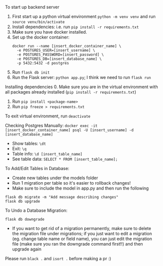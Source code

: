 To start up backend server
  1. First start up a python virtual environment `python -m venv venv` and run `source venv/bin/activate`
  2. Install dependencies: i.e. run `pip install -r requirements.txt`
  3. Make sure you have docker installed.
  4. Set up the docker container:
     ```
     docker run --name [insert_docker_container_name] \
       -e POSTGRES_USER=[insert_username] \
       -e POSTGRES_PASSWORD=[insert_password] \
       -e POSTGRES_DB=[insert_database_name] \
       -p 5432:5432 -d postgres
     ```
  5. Run `flask db init`
  6. Run the Flask server: `python app.py`; I think we need to run `flask run`

Installing dependencies
  0. Make sure you are in the virtual environment with all packages already installed (`pip install -r requirements.txt`)
  1. Run `pip install <package-name>`
  2. Run `pip freeze > requirements.txt`

To exit virtual environment, run `deactivate`

Checking Postgres Manually: `docker exec -it [insert_docker_container_name] psql -U [insert_username] -d [insert_database_name]`
- Show tables: `\dt`
- Exit: `\q`
- Table info: `\d [insert_table_name]`
- See table data: `SELECT * FROM [insert_table_name];`

To Add/Edit Tables in Database:
- Create new tables under the models folder
- Run 1 migration per table so it's easier to rollback changes!
- Make sure to include the model in app.py and then run the following
```
flask db migrate -m "Add message describing changes"
flask db upgrade
```

To Undo a Database Migration:
```
flask db downgrade
```
- If you want to get rid of a migration permanently, make sure to delete the migration file under migrations; if you just want to edit a migration (eg. change table name or field name), you can just edit the migration file (make sure you ran the downgrade command first!!) and then upgrade again

Please run `black .` and `isort .` before making a pr :)